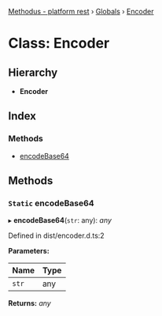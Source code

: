 [Methodus - platform rest](../README.md) › [Globals](../globals.md) › [Encoder](encoder.md)

# Class: Encoder

## Hierarchy

* **Encoder**

## Index

### Methods

* [encodeBase64](encoder.md#static-encodebase64)

## Methods

### `Static` encodeBase64

▸ **encodeBase64**(`str`: any): *any*

Defined in dist/encoder.d.ts:2

**Parameters:**

Name | Type |
------ | ------ |
`str` | any |

**Returns:** *any*
